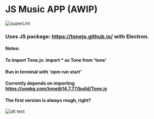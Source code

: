 # JS Music APP (AWIP)
![superLint](https://github.com/cjvillar/js_music_electron/actions/workflows/super-linter.yml/badge.svg)
### Uses JS package: https://tonejs.github.io/ with Electron. 

#### Notes:
#### To import Tone.js: import * as Tone from 'tone'
#### Run in terminal with 'npm run start'
#### Currently depends on importing https://unpkg.com/tone@14.7.77/build/Tone.js

#### The first version is always rough, right?
![alt text](https://github.com/cjvillar/js_music_electron/blob/main/src/images/version_1.png "A really ugly and limited UI")


